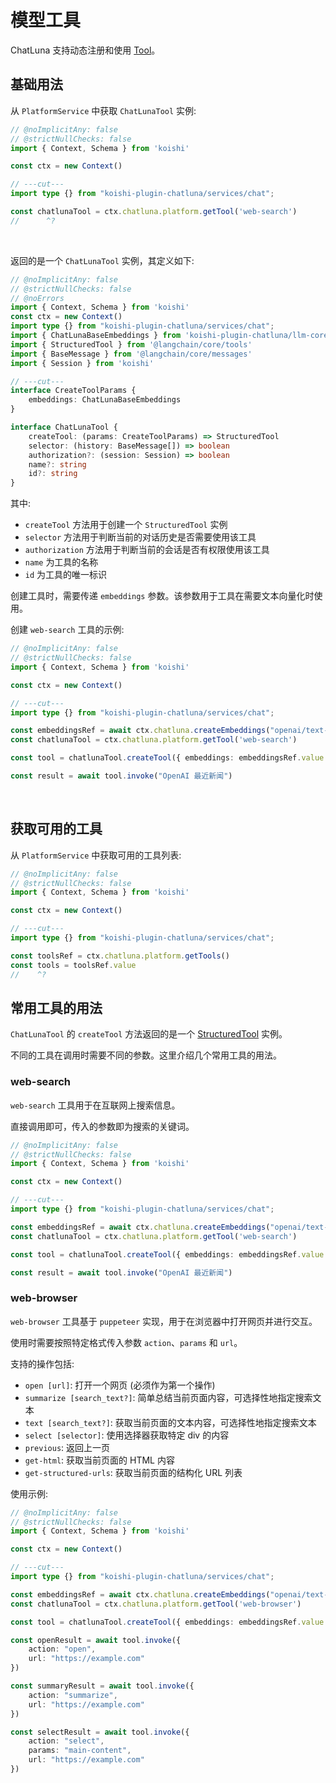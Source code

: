 # 模型工具

ChatLuna 支持动态注册和使用 [Tool](https://js.langchain.com/docs/concepts/tools/)。

## 基础用法

从 `PlatformService` 中获取 `ChatLunaTool` 实例:

```ts twoslash
// @noImplicitAny: false
// @strictNullChecks: false
import { Context, Schema } from 'koishi'

const ctx = new Context()

// ---cut---
import type {} from "koishi-plugin-chatluna/services/chat";

const chatlunaTool = ctx.chatluna.platform.getTool('web-search')
//      ^?
```

<br>

返回的是一个 `ChatLunaTool` 实例，其定义如下:

```ts twoslash
// @noImplicitAny: false
// @strictNullChecks: false
// @noErrors
import { Context, Schema } from 'koishi'
const ctx = new Context()
import type {} from "koishi-plugin-chatluna/services/chat";
import { ChatLunaBaseEmbeddings } from 'koishi-plugin-chatluna/llm-core/platform/model'
import { StructuredTool } from '@langchain/core/tools'
import { BaseMessage } from '@langchain/core/messages'
import { Session } from 'koishi'

// ---cut---
interface CreateToolParams {
    embeddings: ChatLunaBaseEmbeddings
}

interface ChatLunaTool {
    createTool: (params: CreateToolParams) => StructuredTool
    selector: (history: BaseMessage[]) => boolean
    authorization?: (session: Session) => boolean
    name?: string
    id?: string
}
```

其中:

- `createTool` 方法用于创建一个 `StructuredTool` 实例
- `selector` 方法用于判断当前的对话历史是否需要使用该工具
- `authorization` 方法用于判断当前的会话是否有权限使用该工具
- `name` 为工具的名称
- `id` 为工具的唯一标识

创建工具时，需要传递 `embeddings` 参数。该参数用于工具在需要文本向量化时使用。

创建 `web-search` 工具的示例:

```ts twoslash
// @noImplicitAny: false
// @strictNullChecks: false
import { Context, Schema } from 'koishi'

const ctx = new Context()

// ---cut---
import type {} from "koishi-plugin-chatluna/services/chat";

const embeddingsRef = await ctx.chatluna.createEmbeddings("openai/text-embedding-3-small")
const chatlunaTool = ctx.chatluna.platform.getTool('web-search')

const tool = chatlunaTool.createTool({ embeddings: embeddingsRef.value })

const result = await tool.invoke("OpenAI 最近新闻")
```

<br>

## 获取可用的工具

从 `PlatformService` 中获取可用的工具列表:

```ts twoslash
// @noImplicitAny: false
// @strictNullChecks: false
import { Context, Schema } from 'koishi'

const ctx = new Context()

// ---cut---
import type {} from "koishi-plugin-chatluna/services/chat";

const toolsRef = ctx.chatluna.platform.getTools()
const tools = toolsRef.value
//    ^?
```

## 常用工具的用法

`ChatLunaTool` 的 `createTool` 方法返回的是一个 [StructuredTool](https://js.langchain.com/docs/concepts/tools/#structured-tools) 实例。

不同的工具在调用时需要不同的参数。这里介绍几个常用工具的用法。

### web-search

`web-search` 工具用于在互联网上搜索信息。

直接调用即可，传入的参数即为搜索的关键词。

```ts twoslash
// @noImplicitAny: false
// @strictNullChecks: false
import { Context, Schema } from 'koishi'

const ctx = new Context()

// ---cut---
import type {} from "koishi-plugin-chatluna/services/chat";

const embeddingsRef = await ctx.chatluna.createEmbeddings("openai/text-embedding-3-small")
const chatlunaTool = ctx.chatluna.platform.getTool('web-search')

const tool = chatlunaTool.createTool({ embeddings: embeddingsRef.value })

const result = await tool.invoke("OpenAI 最近新闻")
```

### web-browser

`web-browser` 工具基于 `puppeteer` 实现，用于在浏览器中打开网页并进行交互。

使用时需要按照特定格式传入参数 `action`、`params` 和 `url`。

支持的操作包括:

- `open [url]`: 打开一个网页 (必须作为第一个操作)
- `summarize [search_text?]`: 简单总结当前页面内容，可选择性地指定搜索文本
- `text [search_text?]`: 获取当前页面的文本内容，可选择性地指定搜索文本
- `select [selector]`: 使用选择器获取特定 div 的内容
- `previous`: 返回上一页
- `get-html`: 获取当前页面的 HTML 内容
- `get-structured-urls`: 获取当前页面的结构化 URL 列表

使用示例:

```ts twoslash
// @noImplicitAny: false
// @strictNullChecks: false
import { Context, Schema } from 'koishi'

const ctx = new Context()

// ---cut---
import type {} from "koishi-plugin-chatluna/services/chat";

const embeddingsRef = await ctx.chatluna.createEmbeddings("openai/text-embedding-3-small")
const chatlunaTool = ctx.chatluna.platform.getTool('web-browser')

const tool = chatlunaTool.createTool({ embeddings: embeddingsRef.value })

const openResult = await tool.invoke({
    action: "open",
    url: "https://example.com"
})

const summaryResult = await tool.invoke({
    action: "summarize",
    url: "https://example.com"
})

const selectResult = await tool.invoke({
    action: "select",
    params: "main-content",
    url: "https://example.com"
})
```